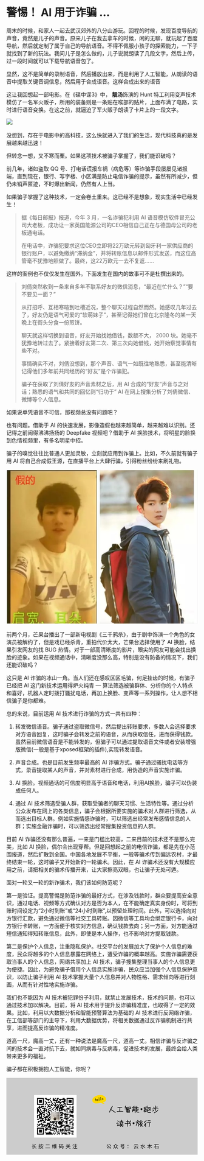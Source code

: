 # 警惕！ AI 用于诈骗 ...

周末的时候，和家人一起去武汉郊外的八分山游玩。回程的时候，发现百度导航的声音，竟然是儿子的声音。原来儿子在我去拿车的时候，闲的无聊，就玩起了百度导航，然后就定制了属于自己的导航语音。不得不佩服小孩子的探索能力，一下子就找到了新的玩法。我问儿子是怎么做的，儿子说就朗读了几段文字，然后上传，过一段时间就可以下载导航语音包了。

显然，这不是简单的录制语音，然后播放出来，而是利用了人工智能，从朗读的语音中提取关键音调信息，然后用于合成语音。这样合成出来的语音

这让我回想起一部电影。在《碟中谍3》中， **靓汤**饰演的 Hunt 特工利用变声技术模仿了一名军火贩子，所用的装备则是一条贴在喉部的贴片，上面布满了电路，实时进行语音变换。在这之前，就逼迫了军火贩子朗读了卡片上的一段文字。

![](https://raw.githubusercontent.com/mogoweb/mywritings/master/book_wechat/202006/images/ai_scam_01.png)

没想到，存在于电影中的高科技，这么快就进入了我们的生活，现代科技真的是发展越来越迅速！

但转念一想，又不寒而栗。如果这项技术被骗子掌握了，我们能识破吗？

前几年，诸如盗取 QQ 号、打电话谎报车祸（病危等）等诈骗手段屡屡见诸报端，直到现在，银行、写字楼、小区满是防止电信诈骗的提示，虽然有所减少，但仍未销声匿迹，不时爆出新闻，仍然有人上当。

如果骗子掌握了这种技术，一定会卷土重来。这已经不是想象，现实生活中已经发生！

> 据《每日邮报》报道，今年 3 月，一名诈骗犯利用 AI 语音模仿软件冒充公司大老板，成功让一家英国能源公司的CEO相信自己正在与德国母公司的老板通电话。
>
> 在电话中，诈骗犯要求这位CEO立即将22万欧元转到匈牙利一家供应商的银行账户，以避免缴纳“滞纳金”，并将转账信息以邮件形式发送，而这位高管毫不犹豫地照做了。最终，这22万欧元一去不复返……

这样的案例也不仅仅发生在国外。下面发生在国内的故事可不是杜撰出来的。

> 刘倩突然收到一条来自多年不联系好友的微信消息，“最近在忙什么？”“要不要见一面？”
>
> 从打招呼、互相寒暄到吐槽近况，整个聊天过程自然而然。她感叹几年过去了，好友仍是语气可爱的“软萌妹子”，甚至记得她们曾在北京隆冬的某一天晚上在街头分食一份煎饼。
>
> 聊天就这样切换到语音，好友开始找她借钱，数额不大， 2000 块。她毫不犹豫地转过去了。紧接着好友第二次、第三次向她借钱，她开始察觉事情有些不对。
>
> 事情确实不对，刘倩没想到，那个声音、语气一如既往地熟悉，甚至能清晰记得他们多年前共同经历的“好友”是个诈骗犯。
>
> 骗子在获取了刘倩好友的声音素材之后，用 AI 合成的“好友”声音与之对话；熟悉的语气和共同的回忆则“归功于” AI 在网上搜集分析了刘倩微信、微博等个人信息。

如果说单凭语音不可信，那视频总没有问题吧？

也有问题。借助于 AI 的快速发展，影像造假也越来越简单，越来越难以识别。还记得之前闹得沸沸扬扬的 Deepfake 视频吧？借助于 AI 换脸技术，将明星的脸换到色情视频里，有多名明星中招。

骗子的嗅觉往往比普通人更加灵敏，立刻就应用到诈骗上。比如，不久前就有骗子用 AI 将自己合成假王源，在直播平台上大肆行骗，引得粉丝纷纷来刷礼物。

![真假王源](https://raw.githubusercontent.com/mogoweb/mywritings/master/book_wechat/202006/images/ai_scam_02.jpeg)

前两个月，芒果台播出了一部新电视剧《三千鸦杀》，由于剧中饰演一个角色的女演员被解约了，但是戏已经杀青，重拍代价太大，芒果台选择使用了 AI 换脸，结果引发网友的找 BUG 热情。对于一部高清晰度的影片，眼尖的网友可能会找出换脸的迹象。如果在视频通话中，清晰度没那么高，特别是没有防备的情况下，我们还能识破吗？

这只是 AI 诈骗的冰山一角。当人们还在感叹区区毛骗，何足挂齿的时候，有骗子已经把 AI 这门新技术运用得炉火纯青 — 算法筛选被骗群体、分析你的个人特点和喜好，机器人定时拨打骚扰电话，再加上换脸、变声等一系列操作，让人想不相信骗子是你都难。

总的来说，目前运用 AI 技术进行诈骗的方式一共有四种：

1. 转发微信语音。骗子通过盗取微信号，然后提出转账要求，多数人会选择要求对方语音回复，这时骗子会转发之前的语音，从而获取信任，进而获得钱款。虽然目前微信语音是不能转发的，但骗子可以通过提取语音文件或者安装增强版微信(一般是基于xposed框架的插件),实现转发语音。

2. 声音合成。也是目前发生频率最高的 AI 诈骗方式。骗子通过骚扰电话等方式，录音提取某人的声音，并对素材进行合成，用伪造的声音实施诈骗。

3. AI 换脸。视频通话的可信度明显高于语音和电话，利用AI换脸，骗子可以伪装成任何人。

4. 通过 AI 技术筛选受骗人群，获取受骗者的聊天习惯、生活特性等。通过分析公众发布在网上的各类信息，骗子会根据所要实施的骗术对人群进行筛选，从而选出目标人群。例如实施情感诈骗时，可以筛选出经常发布感情信息的人群；实施金融诈骗时，可以筛选出经常搜集投资信息的人群。

目前 AI 诈骗还没有那么普遍，一来是门槛比较高，二来目前的技术还不是那么完美，比如 AI 换脸，偶尔会出现穿帮。但是回想起之前的电信诈骗，都是先在小范围报道，然后扩散到全国。中国各地发展不平衡，一般等骗术传到偏远农村，才最终结束一轮，这时骗子又开始新的一轮骗术。因此，在 AI 诈骗术还没有大规模应用之前，请把相关的骗术传播开来，让大家擦亮双眼，也让骗子无处可遁。

面对一轮又一轮的新诈骗术，我们该如何防范呢？

第一是验证。提高警惕是防范诈骗的最好方式，在涉及钱款时，群众要提高安全意识，通过电话、视频等方式确认对方是否为本人，在不能确定真实身份时，可将到账时间设定为“2小时到账”或“24小时到账”,以预留处理时间。此外，可以选择向对方银行汇款，避免通过微信等社交工具转账。因微信等工具均会绑定银行卡，向对方银行卡转账，一方面便于核实对方信息，确认钱款去向；另一方面，对方能通过短信通知得知转账信息，此外，即使是本人操作，也不影响对方提取钱款。

第二是保护个人信息，注重隐私保护。社交平台的发展加大了保护个人信息的难度，民众将越多的个人信息暴露在网络上，遭受诈骗的概率越高。实施诈骗需要获取当事人的个人信息，网络共享加上 AI 技术，骗子搜集整理当事人的个人信息更为便捷。因此，为避免骗子借用个人信息实施诈骗，民众应当加强个人信息保护意识，以防止骗子利用 AI 技术掌握大量个人信息并对人物性格、需求倾向等进行刻画，从而有针对性地实施诈骗。

我们也不能因为 AI 技术被犯罪份子利用，就禁止发展技术，技术的问题，也可以通过技术加以解决。目前，将 AI 技术用于提升反诈骗精准度，也取得了一定的效果。比如，利用以大数据分析和智能预警算法为基础的 AI 技术进行反网络诈骗，在工信部等部门的主导下，利用大数据优势，将相关数据通过反诈骗机制进行共享，进而提高反诈骗的精准度。

道高一尺，魔高一丈，还有一种说法是魔高一尺，道高一丈。相信诈骗与反诈骗之间的技术会一直对抗下去，就如同病毒与反病毒，促进技术的发展，最终会给人类带来更多的福祉。

骗子都在积极拥抱人工智能，你呢？

![](https://raw.githubusercontent.com/mogoweb/mywritings/master/book_wechat/common_images/%E5%BE%AE%E4%BF%A1%E5%85%AC%E4%BC%97%E5%8F%B7_%E5%85%B3%E6%B3%A8%E4%BA%8C%E7%BB%B4%E7%A0%81.png)